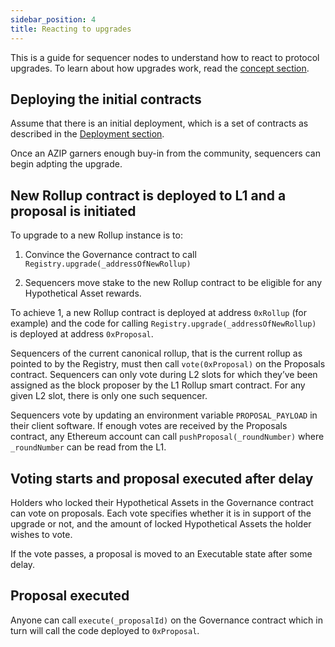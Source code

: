 ```yaml
---
sidebar_position: 4
title: Reacting to upgrades 
---
```


This is a guide for sequencer nodes to understand how to react to protocol upgrades. To learn about how upgrades work, read the [concept section](../concepts/governance/upgrades.md).

## Deploying the initial contracts

Assume that there is an  initial deployment, which is a set of contracts as described in the [Deployment section](../deployments/what_is_deployment.md).

Once an AZIP garners enough buy-in from the community, sequencers can begin adpting the upgrade.

## New Rollup contract is deployed to L1 and a proposal is initiated

To upgrade to a new Rollup instance is to:

1. Convince the Governance contract to call `Registry.upgrade(_addressOfNewRollup)`

2. Sequencers move stake to the new Rollup contract to be eligible for any Hypothetical Asset rewards.

To achieve 1, a new Rollup contract is deployed at address `0xRollup` (for example) and the code for calling `Registry.upgrade(_addressOfNewRollup)` is deployed at address `0xProposal`.

Sequencers of the current canonical rollup, that is the current rollup as pointed to by the Registry, must then call `vote(0xProposal)` on the Proposals contract. Sequencers can only vote during L2 slots for which they’ve been assigned as the block proposer by the L1 Rollup smart contract. For any given L2 slot, there is only one such sequencer. 

Sequencers vote by updating an environment variable `PROPOSAL_PAYLOAD` in their client software. If enough votes are received by the Proposals contract, any Ethereum account can call `pushProposal(_roundNumber)` where `_roundNumber` can be read from the L1.

## Voting starts and proposal executed after delay

Holders who locked their Hypothetical Assets in the Governance contract can vote on proposals. Each vote specifies whether it is in support of the upgrade or not, and the amount of locked Hypothetical Assets the holder wishes to vote.

If the vote passes, a proposal is moved to an Executable state after some delay.
 
## Proposal executed

Anyone can call `execute(_proposalId)` on the Governance contract which in turn will call the code deployed to `0xProposal`.

